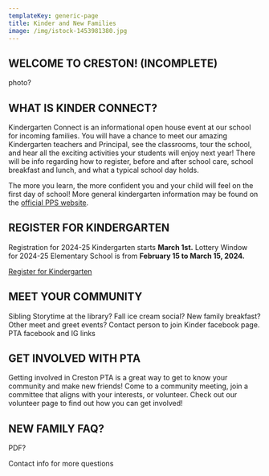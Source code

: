 ```yaml
---
templateKey: generic-page
title: Kinder and New Families
image: /img/istock-1453981380.jpg
---
```

## WELCOME TO CRESTON! (INCOMPLETE)

photo?

## WHAT IS KINDER CONNECT?

Kindergarten Connect is an informational open house event at our school for incoming families. You will have a chance to meet our amazing Kindergarten teachers and Principal, see the classrooms, tour the school, and hear all the exciting activities your students will enjoy next year! There will be info regarding how to register, before and after school care, school breakfast and lunch, and what a typical school day holds.

The more you learn, the more confident you and your child will feel on the first day of school! More general kindergarten information may be found on the [official PPS website](https://www.pps.net/kindergarten).

## REGISTER FOR KINDERGARTEN

Registration for 2024-25 Kindergarten starts **March 1st.** Lottery Window for 2024-25 Elementary School is from **February 15 to March 15, 2024.**   

[Register for Kindergarten](https://www.pps.net/kinderenroll)

## MEET YOUR COMMUNITY

Sibling Storytime at the library? Fall ice cream social? New family breakfast? Other meet and greet events? Contact person to join Kinder facebook page. PTA facebook and IG links

## GET INVOLVED WITH PTA

Getting involved in Creston PTA is a great way to get to know your community and make new friends! Come to a community meeting, join a committee that aligns with your interests, or volunteer. Check out our volunteer page to find out how you can get involved!

## NEW FAMILY FAQ?

PDF?

Contact info for more questions
